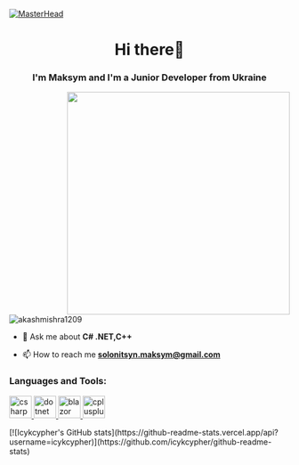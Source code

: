 [![MasterHead](https://user-images.githubusercontent.com/95478989/198955082-6e78ebb5-e1e4-49f9-8d32-6e5af3984dcd.gif)](https://welltext.vercel.app)
<h1 align="center">Hi there👋</h1>
<h3 align="center">I'm Maksym and I'm a Junior Developer from Ukraine</h3>
<img align="right" width="400" src="https://raw.githubusercontent.com/TheDudeThatCode/TheDudeThatCode/master/Assets/Developer.gif">
<p align="left"> <img src="https://komarev.com/ghpvc/?username=akashmishra1209&label=Profile%20views&color=0e75b6&style=flat" alt="akashmishra1209" /> </p>

- 💬 Ask me about **C# .NET,C++**

- 📫 How to reach me **solonitsyn.maksym@gmail.com**
<h3 align="left">Languages and Tools:</h3>
<p align="left"> 
            <a href="#" target="_blank"> <img src="https://cdn.jsdelivr.net/gh/devicons/devicon@latest/icons/csharp/csharp-original.svg" alt="csharp" width="40" height="40"/> </a>
            <a href="#" target="_blank"> <img src="https://cdn.jsdelivr.net/gh/devicons/devicon@latest/icons/dotnetcore/dotnetcore-original.svg" alt="dotnet" width="40" height="40"/> </a>
            <a href="#" target="_blank"> <img src="https://cdn.jsdelivr.net/gh/devicons/devicon@latest/icons/blazor/blazor-original.svg"  alt="blazor" width="40" height="40"/> </a>
            <a  href="#" target="_blank"> <img src="https://cdn.jsdelivr.net/gh/devicons/devicon@latest/icons/cplusplus/cplusplus-original.svg" alt="cplusplus" width="40" height="40"/></a>
            
          
</p>
[![Icykcypher's GitHub stats](https://github-readme-stats.vercel.app/api?username=icykcypher)](https://github.com/icykcypher/github-readme-stats)

            
          
